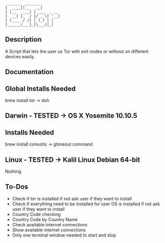  ```
  ______  _______         
 |  ____||__   __|        
 | |__   ___| | ___  _ __ 
 |  __| |_  / |/ _ \| '__|
 | |____ / /| | (_) | |   
 |______/___|_|\___/|_|   
 ```

 Description
 -----------
 A Script that lets the user us Tor with exit nodes or without on different devices easily.

 Documentation
 -------------

 Global Installs Needed
 ----------------------
 brew install tor -> duh


 Darwin - TESTED -> OS X Yosemite 10.10.5
 ----------------------------------------------------
 Installs Needed
 ---------------
 brew install coreutils -> gtimeout command


 Linux - TESTED -> Kalil Linux Debian 64-bit
 -------------------------------------------
 Nothing



 To-Dos
 ------
 * Check if tor is installed if not ask user if they want to install
 * Check if everything need to be installed for user OS is installed if 
 	not ask user if they want to install
 * Country Code checking
 * Country Code by Country Name
 * Check available internet connections
 * Show available internet connections
 * Only one terminal window needed to start and stop
